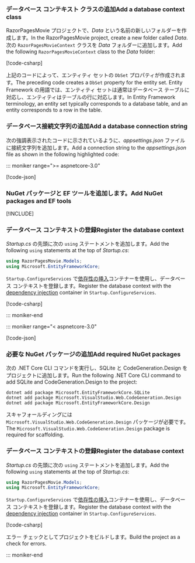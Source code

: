 <a name="dc"></a>

### <a name="add-a-database-context-class"></a><span data-ttu-id="341d0-101">データベース コンテキスト クラスの追加</span><span class="sxs-lookup"><span data-stu-id="341d0-101">Add a database context class</span></span>

<span data-ttu-id="341d0-102">RazorPagesMovie プロジェクトで、*Data* という名前の新しいフォルダーを作成します。</span><span class="sxs-lookup"><span data-stu-id="341d0-102">In the RazorPagesMovie project, create a new folder called *Data*.</span></span> <span data-ttu-id="341d0-103">次の `RazorPagesMovieContext` クラスを *Data* フォルダーに追加します。</span><span class="sxs-lookup"><span data-stu-id="341d0-103">Add the following `RazorPagesMovieContext` class to the *Data* folder:</span></span>

[!code-csharp[](~/tutorials/razor-pages/razor-pages-start/sample/RazorPagesMovie22/Data/RazorPagesMovieContext.cs)]

<span data-ttu-id="341d0-104">上記のコードによって、エンティティ セットの `DbSet` プロパティが作成されます。</span><span class="sxs-lookup"><span data-stu-id="341d0-104">The preceding code creates a `DbSet` property for the entity set.</span></span> <span data-ttu-id="341d0-105">Entity Framework の用語では、エンティティ セットは通常はデータベース テーブルに対応し、エンティティはテーブルの行に対応します。</span><span class="sxs-lookup"><span data-stu-id="341d0-105">In Entity Framework terminology, an entity set typically corresponds to a database table, and an entity corresponds to a row in the table.</span></span>

<a name="cs"></a>

### <a name="add-a-database-connection-string"></a><span data-ttu-id="341d0-106">データベース接続文字列の追加</span><span class="sxs-lookup"><span data-stu-id="341d0-106">Add a database connection string</span></span>

<span data-ttu-id="341d0-107">次の強調表示されたコードに示されているように、*appsettings.json* ファイルに接続文字列を追加します。</span><span class="sxs-lookup"><span data-stu-id="341d0-107">Add a connection string to the *appsettings.json* file as shown in the following highlighted code:</span></span>

::: moniker range=">= aspnetcore-3.0"

[!code-json[](~/tutorials/razor-pages/razor-pages-start/sample/RazorPagesMovie30/appsettings_SQLite.json?highlight=10-12)]

### <a name="add-nuget-packages-and-ef-tools"></a><span data-ttu-id="341d0-108">NuGet パッケージと EF ツールを追加します。</span><span class="sxs-lookup"><span data-stu-id="341d0-108">Add NuGet packages and EF tools</span></span>

[!INCLUDE[](~/includes/add-EF-NuGet-SQLite-CLI.md)]

<a name="reg"></a>

### <a name="register-the-database-context"></a><span data-ttu-id="341d0-109">データベース コンテキストの登録</span><span class="sxs-lookup"><span data-stu-id="341d0-109">Register the database context</span></span>

<span data-ttu-id="341d0-110">*Startup.cs* の先頭に次の `using` ステートメントを追加します。</span><span class="sxs-lookup"><span data-stu-id="341d0-110">Add the following `using` statements at the top of *Startup.cs*:</span></span>

```csharp
using RazorPagesMovie.Models;
using Microsoft.EntityFrameworkCore;
```

<span data-ttu-id="341d0-111">`Startup.ConfigureServices` で[依存性の挿入](xref:fundamentals/dependency-injection)コンテナーを使用し、データベース コンテキストを登録します。</span><span class="sxs-lookup"><span data-stu-id="341d0-111">Register the database context with the [dependency injection](xref:fundamentals/dependency-injection) container in `Startup.ConfigureServices`.</span></span>

[!code-csharp[](~/tutorials/razor-pages/razor-pages-start/sample/RazorPagesMovie30/Startup.cs?name=snippet_UseSqlite&highlight=11-12)]

::: moniker-end

::: moniker range="< aspnetcore-3.0"

[!code-json[](~/tutorials/razor-pages/razor-pages-start/sample/RazorPagesMovie/appsettings_SQLite.json?highlight=8-9)]

### <a name="add-required-nuget-packages"></a><span data-ttu-id="341d0-112">必要な NuGet パッケージの追加</span><span class="sxs-lookup"><span data-stu-id="341d0-112">Add required NuGet packages</span></span>

<span data-ttu-id="341d0-113">次の .NET Core CLI コマンドを実行し、SQLite と CodeGeneration.Design をプロジェクトに追加します。</span><span class="sxs-lookup"><span data-stu-id="341d0-113">Run the following .NET Core CLI command to add SQLite and CodeGeneration.Design to the project:</span></span>

```dotnetcli
dotnet add package Microsoft.EntityFrameworkCore.SQLite
dotnet add package Microsoft.VisualStudio.Web.CodeGeneration.Design
dotnet add package Microsoft.EntityFrameworkCore.Design
```

<span data-ttu-id="341d0-114">スキャフォールディングには `Microsoft.VisualStudio.Web.CodeGeneration.Design` パッケージが必要です。</span><span class="sxs-lookup"><span data-stu-id="341d0-114">The `Microsoft.VisualStudio.Web.CodeGeneration.Design` package is required for scaffolding.</span></span>

<a name="reg"></a>

### <a name="register-the-database-context"></a><span data-ttu-id="341d0-115">データベース コンテキストの登録</span><span class="sxs-lookup"><span data-stu-id="341d0-115">Register the database context</span></span>

<span data-ttu-id="341d0-116">*Startup.cs* の先頭に次の `using` ステートメントを追加します。</span><span class="sxs-lookup"><span data-stu-id="341d0-116">Add the following `using` statements at the top of *Startup.cs*:</span></span>

```csharp
using RazorPagesMovie.Models;
using Microsoft.EntityFrameworkCore;
```

<span data-ttu-id="341d0-117">`Startup.ConfigureServices` で[依存性の挿入](xref:fundamentals/dependency-injection)コンテナーを使用し、データベース コンテキストを登録します。</span><span class="sxs-lookup"><span data-stu-id="341d0-117">Register the database context with the [dependency injection](xref:fundamentals/dependency-injection) container in `Startup.ConfigureServices`.</span></span>

[!code-csharp[](~/tutorials/razor-pages/razor-pages-start/sample/RazorPagesMovie22/Startup.cs?name=snippet_UseSqlite&highlight=11-12)]

<span data-ttu-id="341d0-118">エラー チェックとしてプロジェクトをビルドします。</span><span class="sxs-lookup"><span data-stu-id="341d0-118">Build the project as a check for errors.</span></span>

::: moniker-end
